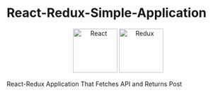 # React-Redux-Simple-Application
<p align="center">
  <a href="https://reactjs.org/"><img src="https://upload.wikimedia.org/wikipedia/commons/a/a7/React-icon.svg" height="100" alt="React"></a>
  <a href="https://redux.js.org/"><img width="100" src="https://github.com/reactjs/redux/blob/master/logo/logo.svg" alt="Redux"></a>
</p> 
React-Redux Application That Fetches API and Returns Post

